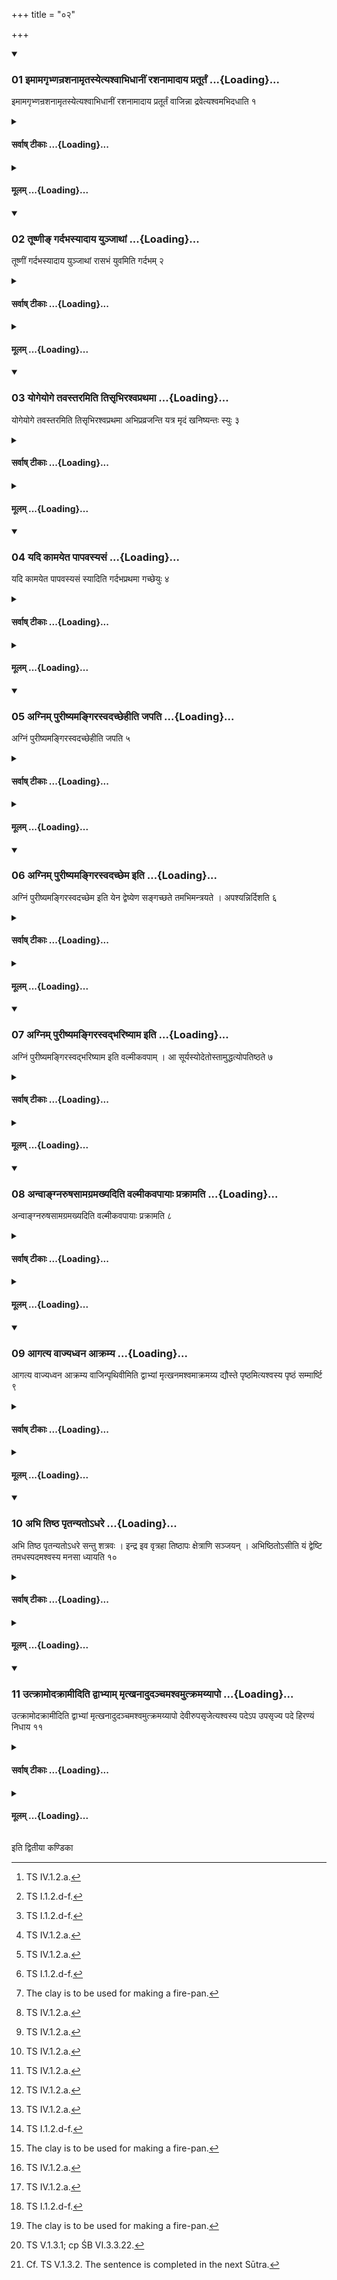 +++
title = "०२"

+++

<div class="js_include" includetitle="true" newlevelforh1="3" unfilled url="/vedAH_yajuH/taittirIyam/sUtram/ApastambaH/shrautam/vishvAsa-prastutiH/16/02/01_imAmagRbhNanrashanAmRtasyetyashvAbhidhAnIM_rashanAmAdAya_pratUrtaM.md">
<details open><summary><h3>01 इमामगृभ्णन्रशनामृतस्येत्यश्वाभिधानीं रशनामादाय प्रतूर्तं ...{Loading}...</h3></summary>

इमामगृभ्णन्रशनामृतस्येत्यश्वाभिधानीं रशनामादाय प्रतूर्तं वाजिन्ना द्रवेत्यश्वमभिदधाति १
</details>
</div>
<div class="js_include collapsed" newlevelforh1="4" title="सर्वाष् टीकाः" unfilled url="/vedAH_yajuH/taittirIyam/sUtram/ApastambaH/shrautam/sarvASh_TIkAH/16/02/01_imAmagRbhNanrashanAmRtasyetyashvAbhidhAnIM_rashanAmAdAya_pratUrtaM.md">
<details><summary><h4>सर्वाष् टीकाः ...{Loading}...</h4></summary>
<details><summary>थिते</summary>

1. Having taken the string, binding the horse, with imāmagr̥bhṇan...[^1] he (the Adhvaryu) binds the horse by means of it with pratūrtaṁ vājin....[^2]  

[^1]: TS IV.1.2.a.  

[^2] TS IV.1.2.b. For this Sūtra cf. TS V.1.2.1.  
</details>
</details>
</div>
<div class="js_include collapsed" newlevelforh1="4" title="मूलम्" unfilled url="/vedAH_yajuH/taittirIyam/sUtram/ApastambaH/shrautam/mUlam/16/02/01_imAmagRbhNanrashanAmRtasyetyashvAbhidhAnIM_rashanAmAdAya_pratUrtaM.md">
<details><summary><h4>मूलम् ...{Loading}...</h4></summary>

इमामगृभ्णन्रशनामृतस्येत्यश्वाभिधानीं रशनामादाय प्रतूर्तं वाजिन्ना द्रवेत्यश्वमभिदधाति १
</details>
</div>
<div class="js_include" includetitle="true" newlevelforh1="3" unfilled url="/vedAH_yajuH/taittirIyam/sUtram/ApastambaH/shrautam/vishvAsa-prastutiH/16/02/02_tUShNI~N_gardabhasyAdAya_yunjAthAM.md">
<details open><summary><h3>02 तूष्णीङ् गर्दभस्यादाय युञ्जाथां ...{Loading}...</h3></summary>

तूष्णीं गर्दभस्यादाय युञ्जाथां रासभं युवमिति गर्दभम् २
</details>
</div>
<div class="js_include collapsed" newlevelforh1="4" title="सर्वाष् टीकाः" unfilled url="/vedAH_yajuH/taittirIyam/sUtram/ApastambaH/shrautam/sarvASh_TIkAH/16/02/02_tUShNI~N_gardabhasyAdAya_yunjAthAM.md">
<details><summary><h4>सर्वाष् टीकाः ...{Loading}...</h4></summary>
<details><summary>थिते</summary>

2. Having taken (the string) of the ass silently (i.e. with out uttering any formula), he binds the ass with yuñjāthāṁ rāsabham....[^1]   

[^1]: TS IV.1.2.c.  
</details>
</details>
</div>
<div class="js_include collapsed" newlevelforh1="4" title="मूलम्" unfilled url="/vedAH_yajuH/taittirIyam/sUtram/ApastambaH/shrautam/mUlam/16/02/02_tUShNI~N_gardabhasyAdAya_yunjAthAM.md">
<details><summary><h4>मूलम् ...{Loading}...</h4></summary>

तूष्णीं गर्दभस्यादाय युञ्जाथां रासभं युवमिति गर्दभम् २
</details>
</div>
<div class="js_include" includetitle="true" newlevelforh1="3" unfilled url="/vedAH_yajuH/taittirIyam/sUtram/ApastambaH/shrautam/vishvAsa-prastutiH/16/02/03_yogeyoge_tavastaramiti_tisRbhirashvaprathamA.md">
<details open><summary><h3>03 योगेयोगे तवस्तरमिति तिसृभिरश्वप्रथमा ...{Loading}...</h3></summary>

योगेयोगे तवस्तरमिति तिसृभिरश्वप्रथमा अभिप्रव्रजन्ति यत्र मृदं खनिष्यन्तः स्युः ३
</details>
</div>
<div class="js_include collapsed" newlevelforh1="4" title="सर्वाष् टीकाः" unfilled url="/vedAH_yajuH/taittirIyam/sUtram/ApastambaH/shrautam/sarvASh_TIkAH/16/02/03_yogeyoge_tavastaramiti_tisRbhirashvaprathamA.md">
<details><summary><h4>सर्वाष् टीकाः ...{Loading}...</h4></summary>
<details><summary>थिते</summary>

3. Keeping horse in front[^1] they go towards that place where they are going to dig out clay[^2] with three verses beginning with yoge yoge...[^3]  

[^1]: Cf. MS III.1.3.  

[^2]: TS I.1.2.d-f.  

[^3]: The clay is to be used for making a fire-pan.  
</details>
</details>
</div>
<div class="js_include collapsed" newlevelforh1="4" title="मूलम्" unfilled url="/vedAH_yajuH/taittirIyam/sUtram/ApastambaH/shrautam/mUlam/16/02/03_yogeyoge_tavastaramiti_tisRbhirashvaprathamA.md">
<details><summary><h4>मूलम् ...{Loading}...</h4></summary>

योगेयोगे तवस्तरमिति तिसृभिरश्वप्रथमा अभिप्रव्रजन्ति यत्र मृदं खनिष्यन्तः स्युः ३
</details>
</div>
<div class="js_include" includetitle="true" newlevelforh1="3" unfilled url="/vedAH_yajuH/taittirIyam/sUtram/ApastambaH/shrautam/vishvAsa-prastutiH/16/02/04_yadi_kAmayeta_pApavasyasaM.md">
<details open><summary><h3>04 यदि कामयेत पापवस्यसं ...{Loading}...</h3></summary>

यदि कामयेत पापवस्यसं स्यादिति गर्दभप्रथमा गच्छेयुः ४
</details>
</div>
<div class="js_include collapsed" newlevelforh1="4" title="सर्वाष् टीकाः" unfilled url="/vedAH_yajuH/taittirIyam/sUtram/ApastambaH/shrautam/sarvASh_TIkAH/16/02/04_yadi_kAmayeta_pApavasyasaM.md">
<details><summary><h4>सर्वाष् टीकाः ...{Loading}...</h4></summary>
<details><summary>थिते</summary>

4. If he desires that (the sacrificer) should be worse, then they should go having kept ass in the front.[^1]   

[^1]: Cf. MS III.1.3. 
</details>
</details>
</div>
<div class="js_include collapsed" newlevelforh1="4" title="मूलम्" unfilled url="/vedAH_yajuH/taittirIyam/sUtram/ApastambaH/shrautam/mUlam/16/02/04_yadi_kAmayeta_pApavasyasaM.md">
<details><summary><h4>मूलम् ...{Loading}...</h4></summary>

यदि कामयेत पापवस्यसं स्यादिति गर्दभप्रथमा गच्छेयुः ४
</details>
</div>
<div class="js_include" includetitle="true" newlevelforh1="3" unfilled url="/vedAH_yajuH/taittirIyam/sUtram/ApastambaH/shrautam/vishvAsa-prastutiH/16/02/05_agnim_purIShyamangirasvadachChehIti_japati.md">
<details open><summary><h3>05 अग्निम् पुरीष्यमङ्गिरस्वदच्छेहीति जपति ...{Loading}...</h3></summary>

अग्निं पुरीष्यमङ्गिरस्वदच्छेहीति जपति ५
</details>
</div>
<div class="js_include collapsed" newlevelforh1="4" title="सर्वाष् टीकाः" unfilled url="/vedAH_yajuH/taittirIyam/sUtram/ApastambaH/shrautam/sarvASh_TIkAH/16/02/05_agnim_purIShyamangirasvadachChehIti_japati.md">
<details><summary><h4>सर्वाष् टीकाः ...{Loading}...</h4></summary>
<details><summary>थिते</summary>

5. At the time of going he mutters agniṁ puriṣyam aṅgirasvadacchehi.[^1]   

[^1]: TS V.1.2.4. 

</details>
</details>
</div>
<div class="js_include collapsed" newlevelforh1="4" title="मूलम्" unfilled url="/vedAH_yajuH/taittirIyam/sUtram/ApastambaH/shrautam/mUlam/16/02/05_agnim_purIShyamangirasvadachChehIti_japati.md">
<details><summary><h4>मूलम् ...{Loading}...</h4></summary>

अग्निं पुरीष्यमङ्गिरस्वदच्छेहीति जपति ५
</details>
</div>
<div class="js_include" includetitle="true" newlevelforh1="3" unfilled url="/vedAH_yajuH/taittirIyam/sUtram/ApastambaH/shrautam/vishvAsa-prastutiH/16/02/06_agnim_purIShyamangirasvadachChema_iti.md">
<details open><summary><h3>06 अग्निम् पुरीष्यमङ्गिरस्वदच्छेम इति ...{Loading}...</h3></summary>

अग्निं पुरीष्यमङ्गिरस्वदच्छेम इति येन द्वेष्येण सङ्गच्छते तमभिमन्त्रयते । अपश्यन्निर्दिशति ६
</details>
</div>
<div class="js_include collapsed" newlevelforh1="4" title="सर्वाष् टीकाः" unfilled url="/vedAH_yajuH/taittirIyam/sUtram/ApastambaH/shrautam/sarvASh_TIkAH/16/02/06_agnim_purIShyamangirasvadachChema_iti.md">
<details><summary><h4>सर्वाष् टीकाः ...{Loading}...</h4></summary>
<details><summary>थिते</summary>

6. He addresses the hateful person (enemy) whom he meets while going, with agniṁ purīṣyam angirasvadacchema.[^1] He indicates him if he is not looking at him.   

[^1]: TS IV.1.2.9. 
</details>
</details>
</div>
<div class="js_include collapsed" newlevelforh1="4" title="मूलम्" unfilled url="/vedAH_yajuH/taittirIyam/sUtram/ApastambaH/shrautam/mUlam/16/02/06_agnim_purIShyamangirasvadachChema_iti.md">
<details><summary><h4>मूलम् ...{Loading}...</h4></summary>

अग्निं पुरीष्यमङ्गिरस्वदच्छेम इति येन द्वेष्येण सङ्गच्छते तमभिमन्त्रयते । अपश्यन्निर्दिशति ६
</details>
</div>
<div class="js_include" includetitle="true" newlevelforh1="3" unfilled url="/vedAH_yajuH/taittirIyam/sUtram/ApastambaH/shrautam/vishvAsa-prastutiH/16/02/07_agnim_purIShyamangirasvadbhariShyAma_iti.md">
<details open><summary><h3>07 अग्निम् पुरीष्यमङ्गिरस्वद्भरिष्याम इति ...{Loading}...</h3></summary>

अग्निं पुरीष्यमङ्गिरस्वद्भरिष्याम इति वल्मीकवपाम् । आ सूर्यस्योदेतोस्तामुद्धत्योपतिष्ठते ७
</details>
</div>
<div class="js_include collapsed" newlevelforh1="4" title="सर्वाष् टीकाः" unfilled url="/vedAH_yajuH/taittirIyam/sUtram/ApastambaH/shrautam/sarvASh_TIkAH/16/02/07_agnim_purIShyamangirasvadbhariShyAma_iti.md">
<details><summary><h4>सर्वाष् टीकाः ...{Loading}...</h4></summary>
<details><summary>थिते</summary>

7. Having dug out a fossilied anthill before the sunrise, he stands near it praying with agniṁ purīṣyam...[^1]  

[^1]: TS IV.1.2.h. For this Sūtra cp. MS III.1.3;TS V.1.2.5.  

</details>
</details>
</div>
<div class="js_include collapsed" newlevelforh1="4" title="मूलम्" unfilled url="/vedAH_yajuH/taittirIyam/sUtram/ApastambaH/shrautam/mUlam/16/02/07_agnim_purIShyamangirasvadbhariShyAma_iti.md">
<details><summary><h4>मूलम् ...{Loading}...</h4></summary>

अग्निं पुरीष्यमङ्गिरस्वद्भरिष्याम इति वल्मीकवपाम् । आ सूर्यस्योदेतोस्तामुद्धत्योपतिष्ठते ७
</details>
</div>
<div class="js_include" includetitle="true" newlevelforh1="3" unfilled url="/vedAH_yajuH/taittirIyam/sUtram/ApastambaH/shrautam/vishvAsa-prastutiH/16/02/08_anvAngnaruShasAmagramakhyaditi_valmIkavapAyAH_prakrAmati.md">
<details open><summary><h3>08 अन्वाङ्ग्नरुषसामग्रमख्यदिति वल्मीकवपायाः प्रक्रामति ...{Loading}...</h3></summary>

अन्वाङ्ग्नरुषसामग्रमख्यदिति वल्मीकवपायाः प्रक्रामति ८
</details>
</div>
<div class="js_include collapsed" newlevelforh1="4" title="सर्वाष् टीकाः" unfilled url="/vedAH_yajuH/taittirIyam/sUtram/ApastambaH/shrautam/sarvASh_TIkAH/16/02/08_anvAngnaruShasAmagramakhyaditi_valmIkavapAyAH_prakrAmati.md">
<details><summary><h4>सर्वाष् टीकाः ...{Loading}...</h4></summary>
<details><summary>थिते</summary>

8. He steps on the fossilized anthill with anvagniruṣasāmagramakhyat.[^1]  

[^1]: TS IV.1.2.k. 
</details>
</details>
</div>
<div class="js_include collapsed" newlevelforh1="4" title="मूलम्" unfilled url="/vedAH_yajuH/taittirIyam/sUtram/ApastambaH/shrautam/mUlam/16/02/08_anvAngnaruShasAmagramakhyaditi_valmIkavapAyAH_prakrAmati.md">
<details><summary><h4>मूलम् ...{Loading}...</h4></summary>

अन्वाङ्ग्नरुषसामग्रमख्यदिति वल्मीकवपायाः प्रक्रामति ८
</details>
</div>
<div class="js_include" includetitle="true" newlevelforh1="3" unfilled url="/vedAH_yajuH/taittirIyam/sUtram/ApastambaH/shrautam/vishvAsa-prastutiH/16/02/09_Agatya_vAjyadhvana_Akramya.md">
<details open><summary><h3>09 आगत्य वाज्यध्वन आक्रम्य ...{Loading}...</h3></summary>

आगत्य वाज्यध्वन आक्रम्य वाजिन्पृथिवीमिति द्वाभ्यां मृत्खनमश्वमाक्रमय्य द्यौस्ते पृष्ठमित्यश्वस्य पृष्ठं सम्मार्ष्टि ९
</details>
</div>
<div class="js_include collapsed" newlevelforh1="4" title="सर्वाष् टीकाः" unfilled url="/vedAH_yajuH/taittirIyam/sUtram/ApastambaH/shrautam/sarvASh_TIkAH/16/02/09_Agatya_vAjyadhvana_Akramya.md">
<details><summary><h4>सर्वाष् टीकाः ...{Loading}...</h4></summary>
<details><summary>थिते</summary>

9. With two verses beginning with āgatya vājyadhvanaḥ[^1] and a kramya vājin pr̥thivīm[^2] having made the horse to step with its right front foot upon the place from where clay is to be dug out, he touches the back of the horse with dyauste pr̥ṣṭham....[^3]   

[^1]: TS IV.1.2.1.   

[^2]: TS IV.1.2.m.  

[^3]: TS IV.1.2.n. For this Sūtra cp. ŚB VI.3.3.12.  

</details>
</details>
</div>
<div class="js_include collapsed" newlevelforh1="4" title="मूलम्" unfilled url="/vedAH_yajuH/taittirIyam/sUtram/ApastambaH/shrautam/mUlam/16/02/09_Agatya_vAjyadhvana_Akramya.md">
<details><summary><h4>मूलम् ...{Loading}...</h4></summary>

आगत्य वाज्यध्वन आक्रम्य वाजिन्पृथिवीमिति द्वाभ्यां मृत्खनमश्वमाक्रमय्य द्यौस्ते पृष्ठमित्यश्वस्य पृष्ठं सम्मार्ष्टि ९
</details>
</div>
<div class="js_include" includetitle="true" newlevelforh1="3" unfilled url="/vedAH_yajuH/taittirIyam/sUtram/ApastambaH/shrautam/vishvAsa-prastutiH/16/02/10_abhi_tiShTha_pRtanyato-dhare.md">
<details open><summary><h3>10 अभि तिष्ठ पृतन्यतोऽधरे ...{Loading}...</h3></summary>

अभि तिष्ठ पृतन्यतोऽधरे सन्तु शत्रवः । इन्द्र इव वृत्रहा तिष्ठापः क्षेत्राणि सञ्जयन् । अभिष्ठितोऽसीति यं द्वेष्टि तमधस्पदमश्वस्य मनसा ध्यायति १०
</details>
</div>
<div class="js_include collapsed" newlevelforh1="4" title="सर्वाष् टीकाः" unfilled url="/vedAH_yajuH/taittirIyam/sUtram/ApastambaH/shrautam/sarvASh_TIkAH/16/02/10_abhi_tiShTha_pRtanyato-dhare.md">
<details><summary><h4>सर्वाष् टीकाः ...{Loading}...</h4></summary>
<details><summary>थिते</summary>

10. With abhi tiṣṭha pr̥tanyataḥ..[^1] he thinks about him whom he hates, to be under the foot of the horse.  

[^1]: TB II.4.2.9. For this Sūtra cp. TS V.1.2.c; MS III.1.4.  
</details>
</details>
</div>
<div class="js_include collapsed" newlevelforh1="4" title="मूलम्" unfilled url="/vedAH_yajuH/taittirIyam/sUtram/ApastambaH/shrautam/mUlam/16/02/10_abhi_tiShTha_pRtanyato-dhare.md">
<details><summary><h4>मूलम् ...{Loading}...</h4></summary>

अभि तिष्ठ पृतन्यतोऽधरे सन्तु शत्रवः । इन्द्र इव वृत्रहा तिष्ठापः क्षेत्राणि सञ्जयन् । अभिष्ठितोऽसीति यं द्वेष्टि तमधस्पदमश्वस्य मनसा ध्यायति १०
</details>
</div>
<div class="js_include" includetitle="true" newlevelforh1="3" unfilled url="/vedAH_yajuH/taittirIyam/sUtram/ApastambaH/shrautam/vishvAsa-prastutiH/16/02/11_utkrAmodakrAmIditi_dvAbhyAm_mRtkhanAdudanchamashvamutkramayyApo.md">
<details open><summary><h3>11 उत्क्रामोदक्रामीदिति द्वाभ्याम् मृत्खनादुदञ्चमश्वमुत्क्रमय्यापो ...{Loading}...</h3></summary>

उत्क्रामोदक्रामीदिति द्वाभ्यां मृत्खनादुदञ्चमश्वमुत्क्रमय्यापो देवीरुपसृजेत्यश्वस्य पदेऽप उपसृज्य पदे हिरण्यं निधाय ११
</details>
</div>
<div class="js_include collapsed" newlevelforh1="4" title="सर्वाष् टीकाः" unfilled url="/vedAH_yajuH/taittirIyam/sUtram/ApastambaH/shrautam/sarvASh_TIkAH/16/02/11_utkrAmodakrAmIditi_dvAbhyAm_mRtkhanAdudanchamashvamutkramayyApo.md">
<details><summary><h4>सर्वाष् टीकाः ...{Loading}...</h4></summary>
<details><summary>थिते</summary>

11. With two verses beginning with utkrāmodakāmīt,[^1] having caused the horse to step up to the north from the place from which clay is to be dug out,[^2] with apo devirupasrja...[^3] having released water on the foot-print of the horse,[^4] then having kept a piece of gold there,[^5]  

[^1]: TS IV.1.2.0,p.   

[^2]: Cp. TS V.1.2.6.  

[^3]: TS IV.1.2.I.

[^4]: TS V.1.3.1; cp ŚB VI.3.3.22.  

[^5]: Cf. TS V.1.3.2. The sentence is completed in the next Sūtra.  

</details>
</details>
</div>
<div class="js_include collapsed" newlevelforh1="4" title="मूलम्" unfilled url="/vedAH_yajuH/taittirIyam/sUtram/ApastambaH/shrautam/mUlam/16/02/11_utkrAmodakrAmIditi_dvAbhyAm_mRtkhanAdudanchamashvamutkramayyApo.md">
<details><summary><h4>मूलम् ...{Loading}...</h4></summary>

उत्क्रामोदक्रामीदिति द्वाभ्यां मृत्खनादुदञ्चमश्वमुत्क्रमय्यापो देवीरुपसृजेत्यश्वस्य पदेऽप उपसृज्य पदे हिरण्यं निधाय ११
</details>
</div>





  
इति द्वितीया कण्डिका 
